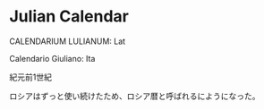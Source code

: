 # Julian Calendar

CALENDARIUM LULIANUM: Lat

Calendario Giuliano: Ita

紀元前1世紀

ロシアはずっと使い続けたため、ロシア暦と呼ばれるにようになった。